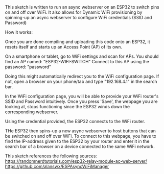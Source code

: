 This sketch is written to run an async webserver on an ESP32 to switch pins on and off over WiFi.
It also allows for Dynamic WiFi provisioning by spinning-up an async webserver to configure WiFi credentials (SSID and Password)

How it works:

Once you are done compiling and uploading this code onto an ESP32, it resets itself and starts up an Access Point (AP) of its own.

On a smartphone or tablet, go to WiFi settings and scan for APs. You should find an AP named: "ESP32-WIFI-SWITCH"
Connect to this AP using the password:  "password"

Doing this might automatically redirect you to the WiFi configuration page.
If not, open a browser on your phone/tab and type "192.168.4.1" in the search bar.

In the WiFi configuration page, you will be able to provide your WiFi router's SSID and Password intuitively.
Once you press 'Save', the webpage you are looking at, stops functioning since the ESP32 winds down the corresponding webserver.

Using the credential provided, the ESP32 connects to the WiFi router.

THe ESP32 then spins-up a new async webserver to host buttons that can be switched on and off over WiFi.
To connect to this webpage, you have to find the IP-address given to the ESP32 by your router and enter it in the search bar of a browser 
on a device connected to the same WiFi network.

This sketch references the following sources:
https://randomnerdtutorials.com/esp32-relay-module-ac-web-server/
https://github.com/alanswx/ESPAsyncWiFiManager
